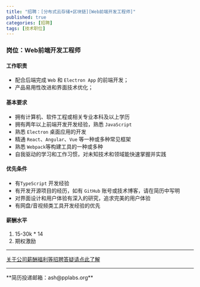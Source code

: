 ```yaml
---
title: "招聘：[分布式云存储+区块链][Web前端开发工程师]"
published: true
categories: [招聘]
tags: [技术职位]
---
```



### 岗位：Web前端开发工程师

#### 工作职责
- 配合后端完成 `Web` 和 `Electron App` 的前端开发；
- 产品易用性改进和界面技术优化；

#### 基本要求
- 拥有计算机、软件工程或相关专业本科及以上学历
- 拥有两年以上前端开发开发经验，熟悉 `JavaScript`
- 熟悉 `Electron` 桌面应用的开发
- 精通 `React`、`Angular`、`Vue` 等一种或多种常见框架
- 熟悉 `Webpack`等构建工具的一种或多种
- 自我驱动的学习和工作习惯，对未知技术和领域能快速掌握并实践

#### 优先条件
- 有`TypeScript` 开发经验
- 有开发开源项目的经历，如有 `GitHub` 账号或技术博客，请在简历中写明
- 对界面设计和用户体验有深入的研究，追求完美的用户体验
- 有网盘/音视频类工具开发经验的优先

#### 薪酬水平
1. 15-30k * 14
2. 期权激励
<hr>

[关于公司薪酬福利等招聘答疑请点此了解](http://ashma.info/2019/03/01/Q&A-of-hiring/)

<hr>
**简历投递邮箱：ash@pplabs.org**

